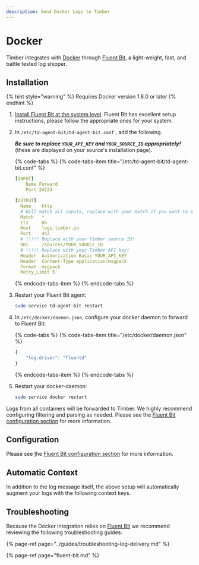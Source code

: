 ```yaml
---
description: Send Docker Logs to Timber
---
```


# Docker

Timber integrates with [Docker](https://www.docker.com/) through [Fluent Bit](https://fluentbit.io/), a light-weight, fast, and battle tested log shipper.

## Installation

{% hint style="warning" %}
Requires Docker version 1.8.0 or later
{% endhint %}

1. [Install Fluent Bit at the system level](fluent-bit.md#installation). Fluent Bit has excellent setup instructions, please follow the appropriate ones for your system.
2. In `/etc/td-agent-bit/td-agent-bit.conf` , add the following.  
  
   _**Be sure to replace `YOUR_API_KEY` and `YOUR_SOURCE_ID` appropriately!**_  
   \(these are displayed on your source's installation page\).  


   {% code-tabs %}
   {% code-tabs-item title="/etc/td-agent-bit/td-agent-bit.conf" %}
   ```yaml
   [INPUT]                                                                                                                                                                                                            
       Name Forward
       Port 24224

   [OUTPUT]
     Name    http
     # Will match all inputs, replace with your match if you want to send a subset
     Match   *
     tls     On
     Host    logs.timber.io
     Port    443
     # !!!!! Replace with your Timber source ID!
     URI     /sources/YOUR_SOURCE_ID
     # !!!!! Replace with your Timber API key!
     Header  Authorization Basic YOUR_API_KEY
     Header  Content-Type application/msgpack
     Format  msgpack
     Retry_Limit 5
   ```
   {% endcode-tabs-item %}
   {% endcode-tabs %}

3. Restart your Fluent Bit agent:  


   ```bash
   sudo service td-agent-bit restart
   ```

4. In `/etc/docker/daemon.json`, configure your docker daemon to forward to Fluent Bit:  


   {% code-tabs %}
   {% code-tabs-item title="/etc/docker/daemon.json" %}
   ```javascript
   {                                                                                                                                                                                                                  
       "log-driver": "fluentd"
   }
   ```
   {% endcode-tabs-item %}
   {% endcode-tabs %}

5. Restart your docker-daemon:  


   ```bash
   sudo service docker restart
   ```

Logs from all containers will be forwarded to Timber. We highly recommend configuring filtering and parsing as needed. Please see the [Fluent Bit configuration section](fluent-bit.md#configuration) for more information.

## Configuration

Please see [t](https://docs.docker.com/config/containers/logging/fluentd/)he [Fluent Bit configuration section](fluent-bit.md#configuration) for more information.

## Automatic Context

In addition to the log message itself, the above setup will automatically augment your logs with the following context keys.

## Troubleshooting

Because the Docker integration relies on [Fluent Bit](fluent-bit.md) we recommend reviewing the following troubleshooting guides:

{% page-ref page="../guides/troubleshooting-log-delivery.md" %}

{% page-ref page="fluent-bit.md" %}


